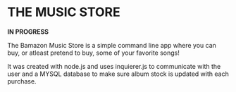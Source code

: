 # THE MUSIC STORE
**IN PROGRESS**

The Bamazon Music Store is a simple command line app where you can buy, or atleast pretend to buy, some of your favorite songs!

It was created with node.js and uses inquierer.js to communicate with the user and a MYSQL database to make sure album stock is updated with each purchase. 
